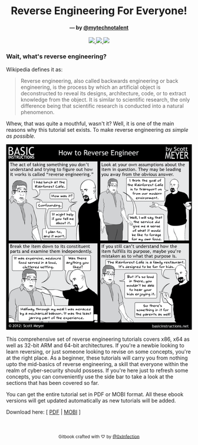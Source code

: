 <h1 align="center">
    Reverse Engineering For Everyone!
</h1>

<h4 align="center">
    &mdash; by
    <a href="https://twitter.com/mytechnotalent">
        @mytechnotalent
    </a>
</h4>

<p align="center">
    <a href="https://github.com/mytechnotalent/Reverse-Engineering-Tutorial">
        <img src="https://img.shields.io/badge/GitHub-Reverse%20Engineering%20For%20Everyone!-green.svg?logo=github">
    </a>
        <a href="https://twitter.com/mytechnotalent">
        <img src="https://img.shields.io/badge/Twitter-@mytechnotalent-blue.svg?logo=twitter">
    </a>
    <a href="https://github.com/mytechnotalent/Reverse-Engineering-Tutorial/blob/master/LICENSE">
        <img src="https://img.shields.io/badge/License-Apache%202.0-orange.svg?logo=apache">
    </a>
</p>

<h3>
    Wait, what's reverse engineering?
</h3>
<p>
    Wikipedia defines it as:
    <blockquote>
        Reverse engineering, also called backwards engineering or back engineering, is the process by which an artificial object is deconstructed to reveal its designs, architecture, code, or to extract knowledge from the object. It is similar to scientific research, the only difference being that scientific research is conducted into a natural phenomenon.
    </blockquote>
    Whew, that was quite a mouthful, wasn't it? Well, it is one of the main reasons why this tutorial set exists. To make reverse engineering
    <i>
        as simple as possible.
    </i>
</p>
<p align="center">
    <img src="cover.png"  />
</p>
<p>
    This comprehensive set of reverse engineering tutorials covers x86, x64 as well as 32-bit ARM and 64-bit architectures. If you're a newbie looking to learn reversing, or just someone looking to revise on some concepts, you're at the right place. As a beginner, these tutorials will carry you from nothing upto the mid-basics of reverse engineering, a skill that everyone within the realm of cyber-security should possess. If you're here just to refresh some concepts, you can conveniently use the side bar to take a look at the sections that has been covered so far.
</p>
<p>
    You can get the entire tutorial set in PDF or MOBI format. All these ebook versions will get updated automatically as new tutorials will be added. 
</p>
<p>
    Download here: [ <a href="reversing-for-everyone.pdf">PDF</a> | <a href="reversing-for-everyone.mobi">MOBI</a> ]
</p>
<br>
<p align="center">
    <sub>
        Gitbook crafted with ♡ by
        <a href="https://twitter.com/0xInfection">
            @0xInfection
        </a>
    </sub>
</p>
